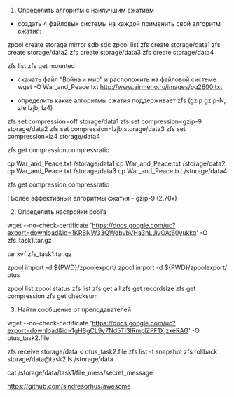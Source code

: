 1. Определить алгоритм с наилучшим сжатием

- создать 4 файловых системы на каждой применить свой алгоритм сжатия:

zpool create storage mirror sdb sdc
zpool list
zfs create storage/data1
zfs create storage/data2
zfs create storage/data3
zfs create storage/data4

zfs list
zfs get mounted

- скачать файл “Война и мир” и расположить на файловой системе
wget -O War_and_Peace.txt http://www.airmeno.ru/images/pg2600.txt

- определить какие алгоритмы сжатия поддерживает zfs (gzip gzip-N, zle lzjb, lz4)

zfs set compression=off storage/data1
zfs set compression=gzip-9 storage/data2
zfs set compression=lzjb storage/data3
zfs set compression=lz4 storage/data4

zfs get compression,compressratio

cp War_and_Peace.txt /storage/data1 
cp War_and_Peace.txt /storage/data2 
cp War_and_Peace.txt /storage/data3 
cp War_and_Peace.txt /storage/data4

zfs get compression,compressratio

! Более эффективный алгоритмы сжатия - gzip-9 (2.70x)

2.  Определить настройки pool’a

wget --no-check-certificate 'https://docs.google.com/uc?export=download&id=1KRBNW33QWqbvbVHa3hLJivOAt60yukkg' -O zfs_task1.tar.gz

tar xvf zfs_task1.tar.gz

zpool import -d ${PWD}/zpoolexport/
zpool import -d ${PWD}/zpoolexport/ otus


zpool list
zpool status
zfs list
zfs get all
zfs get recordsize
zfs get compression
zfs get checksum

3. Найти сообщение от преподавателей

wget --no-check-certificate 'https://docs.google.com/uc?export=download&id=1gH8gCL9y7Nd5Ti3IRmplZPF1XjzxeRAG' -O otus_task2.file

zfs receive storage/data < otus_task2.file
zfs list -t snapshot
zfs rollback storage/data@task2
ls /storage/data

cat /storage/data/task1/file_mess/secret_message

https://github.com/sindresorhus/awesome



